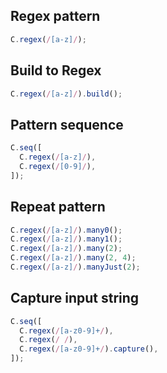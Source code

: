 ## Regex pattern
```js
C.regex(/[a-z]/);
```

## Build to Regex
```js
C.regex(/[a-z]/).build();
```

## Pattern sequence
```js
C.seq([
  C.regex(/[a-z]/),
  C.regex(/[0-9]/),
]);
```

## Repeat pattern
```js
C.regex(/[a-z]/).many0();
C.regex(/[a-z]/).many1();
C.regex(/[a-z]/).many(2);
C.regex(/[a-z]/).many(2, 4);
C.regex(/[a-z]/).manyJust(2);
```

## Capture input string
```js
C.seq([
  C.regex(/[a-z0-9]+/),
  C.regex(/ /),
  C.regex(/[a-z0-9]+/).capture(),
]);
```
